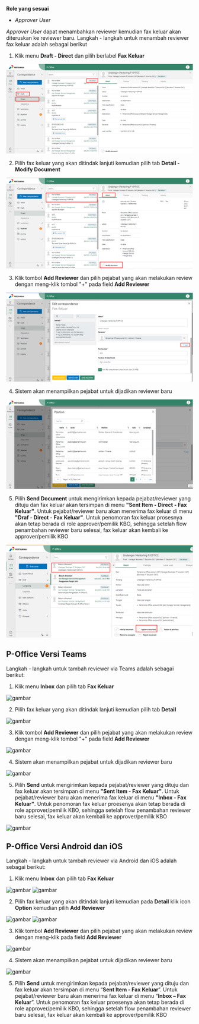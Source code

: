 **Role yang sesuai**

- *Approver User*

*Approver User* dapat menambahkan reviewer kemudian fax keluar akan diteruskan ke reviewer baru. Langkah - langkah untuk menambah reviewer fax keluar adalah sebagai berikut

1. Klik menu **Draft - Direct** dan pilih berlabel **Fax Keluar**

![gambar](FaxKeluar/FK_Web/02FK45.png)

2. Pilih fax keluar yang akan ditindak lanjuti kemudian pilih tab **Detail - Modify Document**

![gambar](FaxKeluar/FK_Web/02FK46.png)

3. Klik tombol **Add Reviewer** dan pilih pejabat yang akan melakukan review dengan meng-klik tombol "+" pada field **Add Reviewer**

![gambar](FaxKeluar/FK_Web/02FK47.png)

4. Sistem akan menampilkan pejabat untuk dijadikan reviewer baru

![gambar](FaxKeluar/FK_Web/02FK48.png)

5. Pilih **Send Document** untuk mengirimkan kepada pejabat/reviewer yang dituju dan fax keluar akan tersimpan di menu **"Sent Item - Direct - Fax Keluar"**. Untuk pejabat/reviewer baru akan menerima fax keluar di menu **"Draf - Direct - Fax Keluar"**. Untuk penomoran fax keluar prosesnya akan tetap berada di role approver/pemilik KBO, sehingga setelah flow penambahan reviewer baru selesai, fax keluar akan kembali ke approver/pemilik KBO

![gambar](FaxKeluar/FK_Web/02FK49.png)


## **P-Office Versi Teams**

Langkah - langkah untuk tambah reviewer via Teams adalah sebagai berikut:

1. Klik menu **Inbox** dan pilih tab **Fax Keluar**

![gambar](FaxKeluar/FK_Teams/FK40.png)

2. Pilih fax keluar yang akan ditindak lanjuti kemudian pilih tab **Detail**

![gambar](FaxKeluar/FK_Teams/FK50.png)

3. Klik tombol **Add Reviewer** dan pilih pejabat yang akan melakukan review dengan meng-klik tombol "+" pada field **Add Reviewer**

![gambar](FaxKeluar/FK_Teams/FK51.png)

4. Sistem akan menampilkan pejabat untuk dijadikan reviewer baru

![gambar](FaxKeluar/FK_Teams/FK52.png)

5. Pilih **Send** untuk mengirimkan kepada pejabat/reviewer yang dituju dan fax keluar akan tersimpan di menu **"Sent Item - Fax Keluar"**. Untuk pejabat/reviewer baru akan menerima fax keluar di menu **"Inbox - Fax Keluar"**. Untuk penomoran fax keluar proesenya akan tetap berada di role approver/pemilik KBO, sehingga setelah flow penambahan reviewer baru selesai, fax keluar akan kembali ke approver/pemilik KBO

![gambar](FaxKeluar/FK_Teams/FK53.png) 


## **P-Office Versi Android dan iOS**

Langkah - langkah untuk tambah reviewer via Android dan iOS adalah sebagai berikut:

1. Klik menu **Inbox** dan pilih tab **Fax Keluar**

![gambar](FaxKeluar/FK_Android/ReviewerFK/A01.jpg) ![gambar](FaxKeluar/FK_Android/ReviewerFK/A02.jpg)

2. Pilih fax keluar yang akan ditindak lanjuti kemudian pada **Detail** klik icon **Option** kemudian pilih **Add Reviewer**

![gambar](FaxKeluar/FK_Android/ReviewerFK/A03.jpg) ![gambar](FaxKeluar/FK_Android/ReviewerFK/A04.jpg)

3. Klik tombol **Add Reviewer** dan pilih pejabat yang akan melakukan review dengan meng-klik pada field **Add Reviewer**
   
![gambar](FaxKeluar/FK_Android/ReviewerFK/A05.jpg)

4. Sistem akan menampilkan pejabat untuk dijadikan reviewer baru

![gambar](FaxKeluar/FK_Android/ReviewerFK/A06.jpg)

5. Pilih **Send** untuk mengirimkan kepada pejabat/reviewer yang dituju dan fax keluar akan tersimpan di menu “**Sent Item - Fax Keluar**”. Untuk pejabat/reviewer baru akan menerima fax keluar di menu “**Inbox – Fax Keluar**”. Untuk penomoran fax keluar proesenya akan tetap berada di role approver/pemilik KBO, sehingga setelah flow penambahan reviewer baru selesai, fax keluar akan kembali ke approver/pemilik KBO


